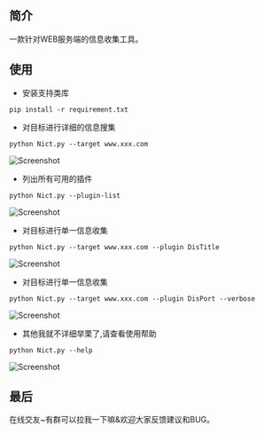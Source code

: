 ## 简介
一款针对WEB服务端的信息收集工具。
## 使用
+ 安装支持类库
```angular2html
pip install -r requirement.txt
```
+ 对目标进行详细的信息搜集
```angular2html
python Nict.py --target www.xxx.com
```
![Screenshot](https://github.com/CJero/Nict/blob/master/Screenshot1.png)
+ 列出所有可用的插件
```angular2html
python Nict.py --plugin-list
```
![Screenshot](https://github.com/CJero/Nict/blob/master/Screenshot2.png)
+ 对目标进行单一信息收集
```angular2html
python Nict.py --target www.xxx.com --plugin DisTitle
```
![Screenshot](https://github.com/CJero/Nict/blob/master/Screenshot3.png)
+ 对目标进行单一信息收集
```angular2html
python Nict.py --target www.xxx.com --plugin DisPort --verbose
```
![Screenshot](https://github.com/CJero/Nict/blob/master/Screenshot4.png)
+ 其他我就不详细举栗了,请查看使用帮助
```angular2html
python Nict.py --help
```
![Screenshot](https://github.com/CJero/Nict/blob/master/Screenshot5.png)
## 最后
在线交友~有群可以拉我一下嘛&欢迎大家反馈建议和BUG。